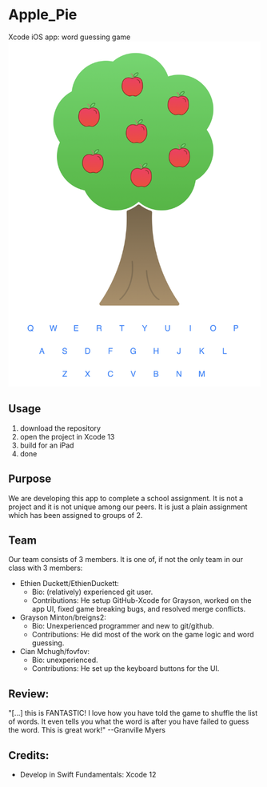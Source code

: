 # Apple_Pie
Xcode iOS app: word guessing game
![demo screenshot](/cropped_1.png?raw=true "demo screenshot")

## Usage
1. download the repository
2. open the project in Xcode 13
3. build for an iPad
4. done

## Purpose
We are developing this app to complete a school assignment. It is not a project and it is not unique among our peers. It is just a plain assignment which has been assigned to groups of 2.

## Team
Our team consists of 3 members. It is one of, if not the only team in our class with 3 members:
- Ethien Duckett/EthienDuckett:
  - Bio: (relatively) experienced git user.
  - Contributions: He setup GitHub-Xcode for Grayson, worked on the app UI, fixed game breaking bugs, and resolved merge conflicts.
- Grayson Minton/breigns2: 
  - Bio: Unexperienced programmer and new to git/github.
  - Contributions: He did most of the work on the game logic and word guessing.
- Cian Mchugh/fovfov: 
  - Bio: unexperienced.
  - Contributions: He set up the keyboard buttons for the UI.

## Review:
"\[...\] this is FANTASTIC! I love how you have told the game to shuffle the list of words. It even tells you what the word is after you have failed to guess the word. This is great work!"
--Granville Myers

## Credits:
- Develop in Swift Fundamentals: Xcode 12

